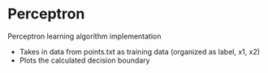 # Perceptron
Perceptron learning algorithm implementation

* Takes in data from points.txt as training data (organized as label, x1, x2)
* Plots the calculated decision boundary
